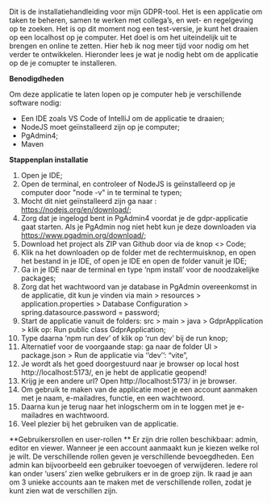 Dit is de installatiehandleiding voor mijn GDPR-tool. Het is een applicatie om taken te beheren, samen te werken met collega’s, en wet- en regelgeving op te zoeken. Het is op dit moment nog een test-versie, je kunt het draaien op een localhost op je computer. Het doel is om het uiteindelijk uit te brengen en online te zetten. Hier heb ik nog meer tijd voor nodig om het verder te ontwikkelen. Hieronder lees je wat je nodig hebt om de applicatie op de je comupter te installeren.

**Benodigdheden**

Om deze applicatie te laten lopen op je computer heb je verschillende software nodig:
-	Een IDE zoals VS Code of IntelliJ om de applicatie te draaien;
-	NodeJS moet geïnstalleerd zijn op je computer;
-	PgAdmin4;
-	Maven
  
**Stappenplan installatie**
1.	Open je IDE;
2.	Open de terminal, en controleer of NodeJS is geïnstalleerd op je computer door "node -v" in te terminal te typen;
3.	Mocht dit niet geïnstalleerd zijn ga naar : https://nodejs.org/en/download/;
4.	Zorg dat je ingelogd bent in PgAdmin4 voordat je de gdpr-applicatie gaat starten. Als je PgAdmin nog niet hebt kun je deze downloaden via https://www.pgadmin.org/download/;
5.	Download het project als ZIP van Github door via de knop <> Code;
6.	Klik na het downloaden op de folder met de rechtermuisknop, en open het bestand in je IDE, of open je IDE en open de folder vanuit je IDE;
8.	Ga in je IDE naar de terminal en type ‘npm install’ voor de noodzakelijke packages;
9.	Zorg dat het wachtwoord van je database in PgAdmin overeenkomst in de applicatie, dit kun je vinden via main > resources > application.properties > Database Configuration > spring.datasource.password = password;
10.	Start de applicatie vanuit de folders: src > main > java > GdprApplication > klik op: Run public class GdprApplication;
11.	Type daarna ‘npm run dev’ of klik op ‘run dev’ bij de run knop;
12.	Alternatief voor de voorgaande stap: ga naar de folder UI > package.json > Run de applicatie via ‘’dev’’: “vite”,
13.	Je wordt als het goed doorgestuurd naar je browser op local host http://localhost:5173/, en je hebt de applicatie geopend!
14.	Krijg je een andere url? Open http://localhost:5173/ in je browser.
15.	Om gebruik te maken van de applicatie moet je een account aanmaken met je naam, e-mailadres, functie, en een wachtwoord.
16.	Daarna kun je terug naar het inlogscherm om in te loggen met je e-mailadres en wachtwoord.
17.	Veel plezier bij het gebruiken van de applicatie. 

**Gebruikersrollen en user-rollen
**
Er zijn drie rollen beschikbaar: admin, editor en viewer. Wanneer je een account aanmaakt kun je kiezen welke rol je wilt. De verschillende rollen geven je verschillende bevoegdheden. Een admin kan bijvoorbeeld een gebruiker toevoegen of verwijderen. Iedere rol kan onder ‘users’ zien welke gebruikers er in de groep zijn. Ik raad je aan om 3 unieke accounts aan te maken met de verschillende rollen, zodat je kunt zien wat de verschillen zijn.
